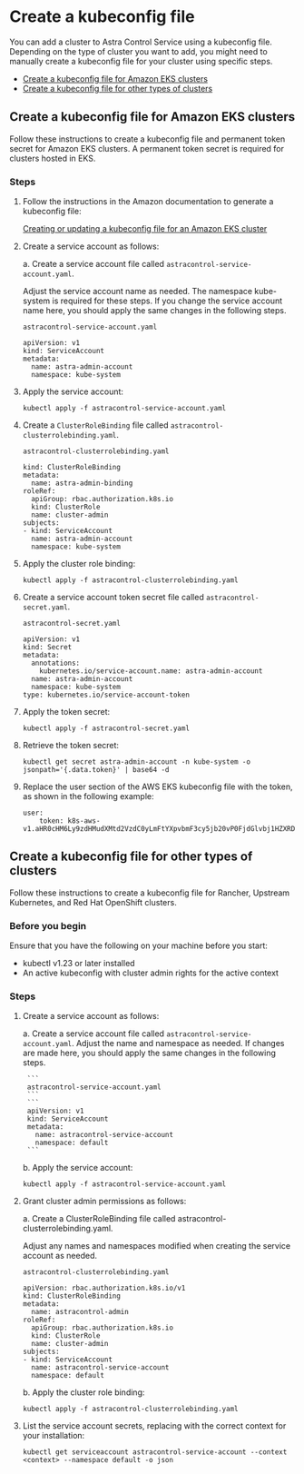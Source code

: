 # Create a kubeconfig file

You can add a cluster to Astra Control Service using a kubeconfig file. Depending on the type of cluster you want to add, you might need to manually create a kubeconfig file for your cluster using specific steps.
- [Create a kubeconfig file for Amazon EKS clusters](#Create-a-kubeconfig-file-for-Amazon-EKS-clusters)
- [Create a kubeconfig file for other types of clusters](#Create-a-kubeconfig-file-for-other-types-of-clusters)

## Create a kubeconfig file for Amazon EKS clusters
Follow these instructions to create a kubeconfig file and permanent token secret for Amazon EKS clusters. A permanent token secret is required for clusters hosted in EKS.

### Steps
1. Follow the instructions in the Amazon documentation to generate a kubeconfig file:

    [Creating or updating a kubeconfig file for an Amazon EKS cluster](https://docs.aws.amazon.com/eks/latest/userguide/create-kubeconfig.html)

2. Create a service account as follows:

    a. Create a service account file called ```astracontrol-service-account.yaml```.

    Adjust the service account name as needed. The namespace kube-system is required for these steps. If you change the service account name here, you should apply the same changes in the following steps.
    ```
    astracontrol-service-account.yaml
    ```
    ```
    apiVersion: v1
    kind: ServiceAccount
    metadata:
      name: astra-admin-account
      namespace: kube-system
    ```

3. Apply the service account:
    ```
    kubectl apply -f astracontrol-service-account.yaml
    ```

4. Create a ```ClusterRoleBinding``` file called ```astracontrol-clusterrolebinding.yaml```.

    ```
    astracontrol-clusterrolebinding.yaml
    ```
    ```apiVersion: rbac.authorization.k8s.io/v1
    kind: ClusterRoleBinding
    metadata:
      name: astra-admin-binding
    roleRef:
      apiGroup: rbac.authorization.k8s.io
      kind: ClusterRole
      name: cluster-admin
    subjects:
    - kind: ServiceAccount
      name: astra-admin-account
      namespace: kube-system
    ```

5. Apply the cluster role binding:

    ```
    kubectl apply -f astracontrol-clusterrolebinding.yaml
    ```

6. Create a service account token secret file called ```astracontrol-secret.yaml```.

    ```
    astracontrol-secret.yaml
    ```
    ```
    apiVersion: v1
    kind: Secret
    metadata:
      annotations:
        kubernetes.io/service-account.name: astra-admin-account
      name: astra-admin-account
      namespace: kube-system
    type: kubernetes.io/service-account-token
    ```

7. Apply the token secret:

    ```
    kubectl apply -f astracontrol-secret.yaml
    ```

8. Retrieve the token secret:

    ```
    kubectl get secret astra-admin-account -n kube-system -o jsonpath='{.data.token}' | base64 -d
    ```

9. Replace the user section of the AWS EKS kubeconfig file with the token, as shown in the following example:

    ```
    user:
        token: k8s-aws-v1.aHR0cHM6Ly9zdHMudXMtd2VzdC0yLmFtYXpvbmF3cy5jb20vP0FjdGlvbj1HZXRDYWxsZXJJZGVudGl0eSZWZXJzaW9uPTIwMTEtMDYtMTUmWC1BbXotQWxnb3JpdGhtPUFXUzQtSE1BQy1TSEEyNTYmWC1BbXotQ3JlZGVudGlhbD1BS0lBM1JEWDdKU0haWU9LSEQ2SyUyRjIwMjMwNDAzJTJGdXMtd2VzdC0yJTJGc3RzJTJGYXdzNF9yZXF1ZXN0JlgtQW16LURhdGU9MjAyMzA0MDNUMjA0MzQwWiZYLUFtei1FeHBpcmVzPTYwJlgtQW16LVNpZ25lZEhlYWRlcnM9aG9zdCUzQngtazhzLWF3cy1pZCZYLUFtei1TaWduYXR1cmU9YjU4ZWM0NzdiM2NkZGYxNGRhNzU4MGI2ZWQ2zY2NzI2YWIwM2UyNThjMjRhNTJjNmVhNjc4MTRlNjJkOTg2Mg
    ```

## Create a kubeconfig file for other types of clusters
Follow these instructions to create a kubeconfig file for Rancher, Upstream Kubernetes, and Red Hat OpenShift clusters.

### Before you begin
Ensure that you have the following on your machine before you start:
- kubectl v1.23 or later installed
- An active kubeconfig with cluster admin rights for the active context

### Steps
1. Create a service account as follows:

    a. Create a service account file called ```astracontrol-service-account.yaml```.
    Adjust the name and namespace as needed. If changes are made here, you should apply the same changes in the following steps.

        ```
        astracontrol-service-account.yaml
        ```
        ```
        apiVersion: v1
        kind: ServiceAccount
        metadata:
          name: astracontrol-service-account
          namespace: default
        ```

    b. Apply the service account:
    ```
    kubectl apply -f astracontrol-service-account.yaml
    ```

2. Grant cluster admin permissions as follows:

    a. Create a ClusterRoleBinding file called astracontrol-clusterrolebinding.yaml.
    
    Adjust any names and namespaces modified when creating the service account as needed.
    ```
    astracontrol-clusterrolebinding.yaml
    ```
    ```
    apiVersion: rbac.authorization.k8s.io/v1
    kind: ClusterRoleBinding
    metadata:
      name: astracontrol-admin
    roleRef:
      apiGroup: rbac.authorization.k8s.io
      kind: ClusterRole
      name: cluster-admin
    subjects:
    - kind: ServiceAccount
      name: astracontrol-service-account
      namespace: default    
    ```

    b. Apply the cluster role binding:
    ```
    kubectl apply -f astracontrol-clusterrolebinding.yaml
    ```

3. List the service account secrets, replacing <context> with the correct context for your installation:
    ```
    kubectl get serviceaccount astracontrol-service-account --context <context> --namespace default -o json
    ```
